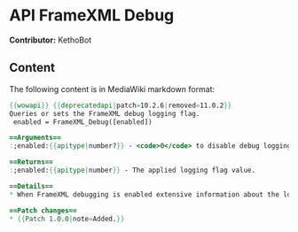 # API FrameXML Debug

**Contributor:** KethoBot

## Content

The following content is in MediaWiki markdown format:

```mediawiki
{{wowapi}} {{deprecatedapi|patch=10.2.6|removed=11.0.2}}
Queries or sets the FrameXML debug logging flag.
 enabled = FrameXML_Debug([enabled])

==Arguments==
:;enabled:{{apitype|number?}} - <code>0</code> to disable debug logging, or <code>1</code> to enable it. If not specified, the logging flag will not be modified.

==Returns==
:;enabled:{{apitype|number}} - The applied logging flag value.

==Details==
* When FrameXML debugging is enabled extensive information about the load process is written to <code>World of Warcraft/.../Logs/FrameXML.log</code> and <code>GlueXML.log</code>. This information includes addon and file load order, as well as the names of all created frames and templates.

==Patch changes==
* {{Patch 1.0.0|note=Added.}}
```